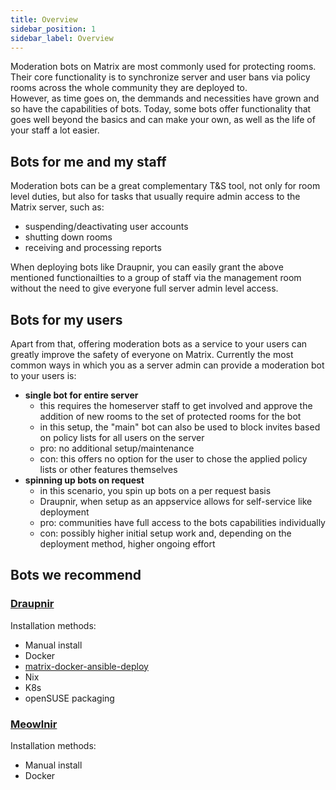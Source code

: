 ```yaml
---
title: Overview
sidebar_position: 1
sidebar_label: Overview
---
```

Moderation bots on Matrix are most commonly used for protecting rooms.  
Their core functionality is to synchronize server and user bans via policy rooms across the whole community they are deployed to.  
However, as time goes on, the demmands and necessities have grown and so have the capabilities of bots. Today, some bots offer functionality that goes well beyond the basics and can make your own, as well as the life of your staff a lot easier.

## Bots for me and my staff

Moderation bots can be a great complementary T&S tool, not only for room level duties, but also for tasks that usually require admin access to the Matrix server, such as:
* suspending/deactivating user accounts
* shutting down rooms
* receiving and processing reports

When deploying bots like Draupnir, you can easily grant the above mentioned functionailties to a group of staff via the management room without the need to give everyone full server admin level access.

## Bots for my users

Apart from that, offering moderation bots as a service to your users can greatly improve the safety of everyone on Matrix.
Currently the most common ways in which you as a server admin can provide a moderation bot to your users is:
* **single bot for entire server**
    * this requires the homeserver staff to get involved and approve the addition of new rooms to the set of protected rooms for the bot
    * in this setup, the "main" bot can also be used to block invites based on policy lists for all users on the server
    * pro: no additional setup/maintenance 
    * con: this offers no option for the user to chose the applied policy lists or other features themselves  
* **spinning up bots on request**
    * in this scenario, you spin up bots on a per request basis
    * Draupnir, when setup as an appservice allows for self-service like deployment
    * pro: communities have full access to the bots capabilities individually
    * con: possibly higher initial setup work and, depending on the deployment method, higher ongoing effort
  
## Bots we recommend

### [Draupnir](https://github.com/the-draupnir-project/Draupnir)  
Installation methods:
- Manual install
- Docker
- [matrix-docker-ansible-deploy](https://github.com/spantaleev/matrix-docker-ansible-deploy)
- Nix
- K8s
- openSUSE packaging
### [Meowlnir](https://github.com/maunium/meowlnir)
Installation methods:
- Manual install
- Docker
